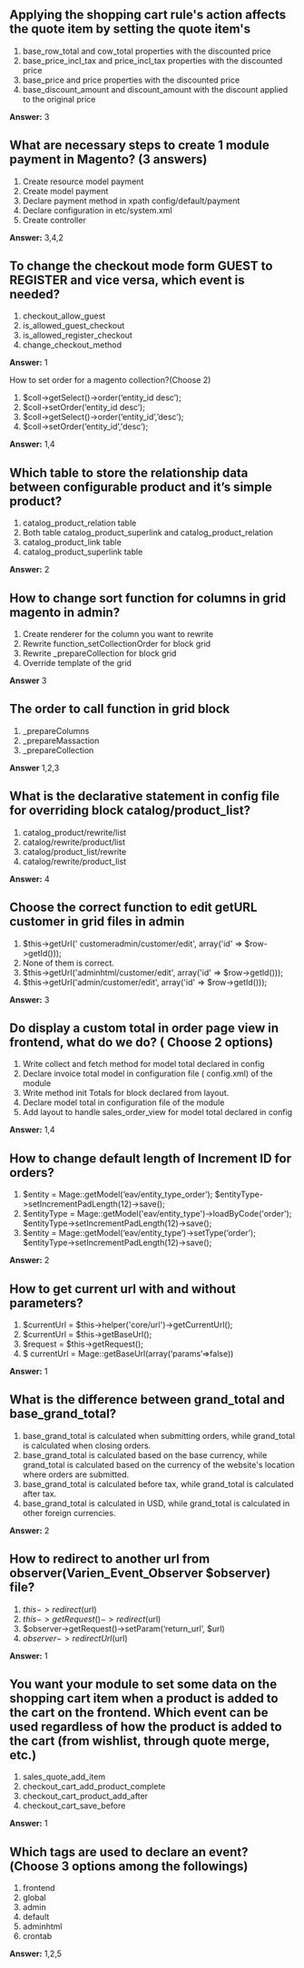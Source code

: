 ## Applying the shopping cart rule's action affects the quote item by setting the quote item's

1. base_row_total and cow_total properties with the discounted price
2. base_price_incl_tax and price_incl_tax properties with the discounted price
3. base_price and price properties with the discounted price
4. base_discount_amount and discount_amount with the discount applied to the original price

**Answer:** 3


## What are necessary steps to create 1 module payment in Magento? (3 answers)

1. Create resource model payment
2. Create model payment
3. Declare payment method in xpath config/default/payment
4. Declare configuration in etc/system.xml
5. Create controller

**Answer:**  3,4,2

## To change the checkout mode form GUEST to REGISTER and vice versa,  which event is needed?

1. checkout_allow_guest
2. is_allowed_guest_checkout
3. is_allowed_register_checkout
4. change_checkout_method

**Answer:**  1

How to set order for a magento collection?(Choose 2)

1. $coll->getSelect()->order(‘entity_id desc’);
2. $coll->setOrder(‘entity_id desc’);
3. $coll->getSelect()->order(‘entity_id’,’desc’);
4. $coll->setOrder(‘entity_id’,'desc’);

**Answer:** 1,4


## Which table to store the relationship data between configurable product and it’s simple product?

1. catalog_product_relation table
2. Both table catalog_product_superlink and catalog_product_relation
3. catalog_product_link table
4. catalog_product_superlink table

**Answer:** 2


## How to change sort function for columns in grid magento in admin?

1. Create renderer for the column you want to rewrite
2. Rewrite function_setCollectionOrder for block grid
3. Rewrite \_prepareCollection for block grid
4. Override template of the grid

**Answer** 3

## The order to call function in grid block

1. \_prepareColumns
2. \_prepareMassaction
3. \_prepareCollection

**Answer** 1,2,3

## What is the declarative statement in config file  for overriding block catalog/product_list?

1. catalog_product/rewrite/list
2. catalog/rewrite/product/list
3. catalog/product_list/rewrite
4. catalog/rewrite/product_list

**Answer:** 4

## Choose the correct function to edit getURL customer in grid files in admin

1. $this->getUrl(' customeradmin/customer/edit', array('id' => $row->getId()));
2. None of them is correct.
3. $this->getUrl('adminhtml/customer/edit', array('id' => $row->getId()));
4. $this->getUrl('admin/customer/edit', array('id' => $row->getId()));

**Answer:** 3

## Do display a custom total in order page view in frontend, what do we do? ( Choose 2 options)

1. Write collect and fetch method for model total declared in config
2. Declare invoice total model in configuration file ( config.xml) of the module
3. Write method init Totals for block declared from layout.
4. Declare model total in configuration file of the module
5. Add layout to handle sales_order_view for model total declared in config

**Answer:** 1,4


## How to change default length of Increment ID for orders?

1. $entity = Mage::getModel(‘eav/entity_type_order’); $entityType->setIncrementPadLength(12)->save();
2. $entityType = Mage::getModel('eav/entity_type')->loadByCode('order'); $entityType->setIncrementPadLength(12)->save();
3. $entity = Mage::getModel(‘eav/entity_type’)->setType(‘order’); $entityType->setIncrementPadLength(12)->save();

**Answer:** 2


## How to get current url with and without parameters?

1. $currentUrl = $this->helper('core/url')->getCurrentUrl();
2. $currentUrl = $this->getBaseUrl();
3. $request = $this->getRequest();
4. $ currentUrl = Mage::getBaseUrl(array(‘params’=>false))

**Answer:** 1


## What is the difference between grand_total and base_grand_total?

1. base_grand_total is calculated when submitting orders, while grand_total is calculated when closing orders.
2. base_grand_total is calculated based on the base currency, while grand_total is calculated based on the currency of the website's location where orders are submitted.
3. base_grand_total is calculated before tax, while grand_total is calculated after tax.
4. base_grand_total is calculated in USD, while grand_total is calculated in other foreign currencies.

**Answer:** 2

## How to redirect to another url from observer(Varien_Event_Observer $observer) file?

1. $this->redirect($url)
2. $this->getRequest()->redirect($url)
3. $observer->getRequest()->setParam(‘return_url’, $url)
4. $observer->redirectUrl($url)

**Answer:** 1

## You want your module to set some data on the shopping cart item when a product is added to the cart on the frontend. Which event can be used regardless of how the product is added to the cart (from wishlist, through quote merge, etc.)

1. sales_quote_add_item
2. checkout_cart_add_product_complete
3. checkout_cart_product_add_after
4. checkout_cart_save_before

**Answer:** 1

## Which tags are used to declare an event?(Choose 3 options among the followings)

1. frontend
2. global
3. admin
4. default
5. adminhtml
6. crontab

**Answer:** 1,2,5
